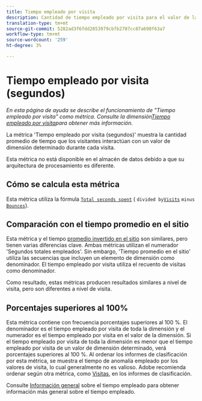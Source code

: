 ```yaml
---
title: Tiempo empleado por visita
description: Cantidad de tiempo empleado por visita para el valor de la dimensión.
translation-type: tm+mt
source-git-commit: 5282ad3f6fdd2853979cbfb2707cc07a698f63a7
workflow-type: tm+mt
source-wordcount: '259'
ht-degree: 3%

---
```



# Tiempo empleado por visita (segundos)

*En esta página de ayuda se describe el funcionamiento de &quot;Tiempo empleado por visita&quot; como métrica. Consulte la dimensión[Tiempo empleado por visita](../dimensions/time-spent-per-visit.md)para obtener más información.*

La métrica &#39;Tiempo empleado por visita (segundos)&#39; muestra la cantidad promedio de tiempo que los visitantes interactúan con un valor de dimensión determinado durante cada visita.

Esta métrica no está disponible en el almacén de datos debido a que su arquitectura de procesamiento es diferente.

## Cómo se calcula esta métrica

Esta métrica utiliza la fórmula [`Total seconds spent`](total-seconds-spent.md) ( `divided by`[`Visits`](visits.md) `minus` [`Bounces`](bounces.md)).

## Comparación con el tiempo promedio en el sitio

Esta métrica y el tiempo [promedio invertido en el sitio](average-time-on-site.md) son similares, pero tienen varias diferencias clave. Ambas métricas utilizan el numerador &#39;Segundos totales empleados&#39;. Sin embargo, &#39;Tiempo promedio en el sitio&#39; utiliza las secuencias que incluyen un elemento de dimensión como denominador. El tiempo empleado por visita utiliza el recuento de visitas como denominador.

Como resultado, estas métricas producen resultados similares a nivel de visita, pero son diferentes a nivel de visita.

## Porcentajes superiores al 100%

Esta métrica contiene con frecuencia porcentajes superiores al 100 %. El denominador es el tiempo empleado por visita de toda la dimensión y el numerador es el tiempo empleado por visita en el valor de la dimensión. Si el tiempo empleado por visita de toda la dimensión es menor que el tiempo empleado por visita de un valor de dimensión determinado, verá porcentajes superiores al 100 %. Al ordenar los informes de clasificación por esta métrica, se muestra el tiempo de anomalía empleado por los valores de visita, lo cual generalmente no es valioso. Adobe recomienda ordenar según otra métrica, como [Visitas](visits.md), en los informes de clasificación.

Consulte [Información general](time-spent.md) sobre el tiempo empleado para obtener información más general sobre el tiempo empleado.
